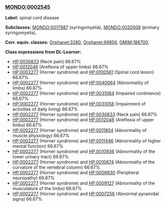 
### [MONDO:0002545](http://purl.obolibrary.org/obo/MONDO_0002545)
**Label:** spinal cord disease

**Subclasses:** [MONDO:0017987](http://purl.obolibrary.org/obo/MONDO_0017987) (syringomyelia), [MONDO:0020508](http://purl.obolibrary.org/obo/MONDO_0020508) (primary syringomyelia), 

**Corr. equiv. classes:** [Orphanet:3280](http://www.orpha.net/ORDO/Orphanet_3280), [Orphanet:99856](http://www.orpha.net/ORDO/Orphanet_99856), [OMIM:186700](http://purl.obolibrary.org/obo/OMIM_186700), 

**Class expressions from DL-Learner:**

- [HP:0030833](http://purl.obolibrary.org/obo/HP_0030833) (Neck pain) 66.67%
- [HP:0012046](http://purl.obolibrary.org/obo/HP_0012046) (Areflexia of upper limbs) 66.67%
- [HP:0002277](http://purl.obolibrary.org/obo/HP_0002277) (Horner syndrome) and [HP:0100561](http://purl.obolibrary.org/obo/HP_0100561) (Spinal cord lesion) 66.67%
- [HP:0002277](http://purl.obolibrary.org/obo/HP_0002277) (Horner syndrome) and [HP:0040064](http://purl.obolibrary.org/obo/HP_0040064) (Abnormality of limbs) 66.67%
- [HP:0002277](http://purl.obolibrary.org/obo/HP_0002277) (Horner syndrome) and [HP:0031064](http://purl.obolibrary.org/obo/HP_0031064) (Impaired continence) 66.67%
- [HP:0002277](http://purl.obolibrary.org/obo/HP_0002277) (Horner syndrome) and [HP:0031058](http://purl.obolibrary.org/obo/HP_0031058) (Impairment of activities of daily living) 66.67%
- [HP:0002277](http://purl.obolibrary.org/obo/HP_0002277) (Horner syndrome) and [HP:0030833](http://purl.obolibrary.org/obo/HP_0030833) (Neck pain) 66.67%
- [HP:0002277](http://purl.obolibrary.org/obo/HP_0002277) (Horner syndrome) and [HP:0012046](http://purl.obolibrary.org/obo/HP_0012046) (Areflexia of upper limbs) 66.67%
- [HP:0002277](http://purl.obolibrary.org/obo/HP_0002277) (Horner syndrome) and [HP:0011804](http://purl.obolibrary.org/obo/HP_0011804) (Abnormality of muscle physiology) 66.67%
- [HP:0002277](http://purl.obolibrary.org/obo/HP_0002277) (Horner syndrome) and [HP:0011446](http://purl.obolibrary.org/obo/HP_0011446) (Abnormality of higher mental function) 66.67%
- [HP:0002277](http://purl.obolibrary.org/obo/HP_0002277) (Horner syndrome) and [HP:0010936](http://purl.obolibrary.org/obo/HP_0010936) (Abnormality of the lower urinary tract) 66.67%
- [HP:0002277](http://purl.obolibrary.org/obo/HP_0002277) (Horner syndrome) and [HP:0010674](http://purl.obolibrary.org/obo/HP_0010674) (Abnormality of the curvature of the vertebral column) 66.67%
- [HP:0002277](http://purl.obolibrary.org/obo/HP_0002277) (Horner syndrome) and [HP:0009830](http://purl.obolibrary.org/obo/HP_0009830) (Peripheral neuropathy) 66.67%
- [HP:0002277](http://purl.obolibrary.org/obo/HP_0002277) (Horner syndrome) and [HP:0009127](http://purl.obolibrary.org/obo/HP_0009127) (Abnormality of the musculature of the limbs) 66.67%
- [HP:0002277](http://purl.obolibrary.org/obo/HP_0002277) (Horner syndrome) and [HP:0007256](http://purl.obolibrary.org/obo/HP_0007256) (Abnormal pyramidal signs) 66.67%


